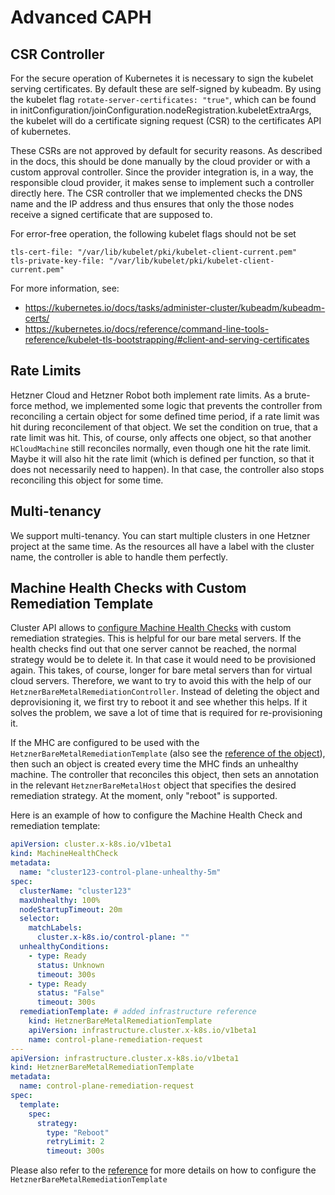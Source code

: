 # Advanced CAPH

## CSR Controller

For the secure operation of Kubernetes it is necessary to sign the kubelet serving certificates. By default these are self-signed by kubeadm. By using the kubelet flag `rotate-server-certificates: "true"`, which can be found in initConfiguration/joinConfiguration.nodeRegistration.kubeletExtraArgs, the kubelet will do a certificate signing request (CSR) to the certificates API of kubernetes. 

These CSRs are not approved by default for security reasons. As described in the docs, this should be done manually by the cloud provider or with a custom approval controller. Since the provider integration is, in a way, the responsible cloud provider, it makes sense to implement such a controller directly here. The CSR controller that we implemented checks the DNS name and the IP address and thus ensures that only the those nodes receive a signed certificate that are supposed to.

For error-free operation, the following kubelet flags should not be set 
```
tls-cert-file: "/var/lib/kubelet/pki/kubelet-client-current.pem"
tls-private-key-file: "/var/lib/kubelet/pki/kubelet-client-current.pem" 
```

For more information, see: 
* https://kubernetes.io/docs/tasks/administer-cluster/kubeadm/kubeadm-certs/
* https://kubernetes.io/docs/reference/command-line-tools-reference/kubelet-tls-bootstrapping/#client-and-serving-certificates

## Rate Limits

Hetzner Cloud and Hetzner Robot both implement rate limits. As a brute-force method, we implemented some logic that prevents the controller from reconciling a certain object for some defined time period, if a rate limit was hit during reconcilement of that object. We set the condition on true, that a rate limit was hit. This, of course, only affects one object, so that another `HCloudMachine` still reconciles normally, even though one hit the rate limit. Maybe it will also hit the rate limit (which is defined per function, so that it does not necessarily need to happen). In that case, the controller also stops reconciling this object for some time.

## Multi-tenancy

We support multi-tenancy. You can start multiple clusters in one Hetzner project at the same time. As the resources all have a label with the cluster name, the controller is able to handle them perfectly.

## Machine Health Checks with Custom Remediation Template

Cluster API allows to [configure Machine Health Checks](https://cluster-api.sigs.k8s.io/tasks/healthcheck.html) with custom remediation strategies. This is helpful for our bare metal servers. If the health checks find out that one server cannot be reached, the normal strategy would be to delete it. In that case it would need to be provisioned again. This takes, of course, longer for bare metal servers than for virtual cloud servers. Therefore, we want to try to avoid this with the help of our `HetznerBareMetalRemediationController`. Instead of deleting the object and deprovisioning it, we first try to reboot it and see whether this helps. If it solves the problem, we save a lot of time that is required for re-provisioning it.

If the MHC are configured to be used with the `HetznerBareMetalRemediationTemplate` (also see the [reference of the object](/docs/reference/hetzner-bare-metal-remediation-template.md)), then such an object is created every time the MHC finds an unhealthy machine. The controller that reconciles this object, then sets an annotation in the relevant `HetznerBareMetalHost` object that specifies the desired remediation strategy. At the moment, only "reboot" is supported.

Here is an example of how to configure the Machine Health Check and remediation template:

```yaml
apiVersion: cluster.x-k8s.io/v1beta1
kind: MachineHealthCheck
metadata:
  name: "cluster123-control-plane-unhealthy-5m"
spec:
  clusterName: "cluster123"
  maxUnhealthy: 100%
  nodeStartupTimeout: 20m
  selector:
    matchLabels:
      cluster.x-k8s.io/control-plane: ""
  unhealthyConditions:
    - type: Ready
      status: Unknown
      timeout: 300s
    - type: Ready
      status: "False"
      timeout: 300s
  remediationTemplate: # added infrastructure reference
    kind: HetznerBareMetalRemediationTemplate
    apiVersion: infrastructure.cluster.x-k8s.io/v1beta1
    name: control-plane-remediation-request
---
apiVersion: infrastructure.cluster.x-k8s.io/v1beta1
kind: HetznerBareMetalRemediationTemplate
metadata:
  name: control-plane-remediation-request
spec:
  template:
    spec:
      strategy:
        type: "Reboot"
        retryLimit: 2
        timeout: 300s

```

Please also refer to the [reference](/docs/reference/hetzner-bare-metal-remediation-template.md) for more details on how to configure the `HetznerBareMetalRemediationTemplate`

